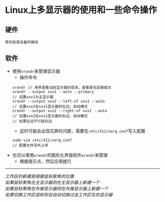 # Linux上多显示器的使用和一些命令操作
## 硬件
    首先检查设备的接线
## 软件
* 使用`xrandr`来管理显示器
    * 操作命令
    ```
    xrandr // 用来查看当前显示器的信息，查看是否连接成功
    xrandr --output xxx1 --auto --primary
    // 设置xxx1为主显示器
    xrandr --output xxx2 --left-of xxx1 --auto
    // 设置xxx2在xxx1显示器的左边，自动模式
    xrandr --output xxx2 --right-of xxx1 --auto
    // 设置xxx2在xxx1显示器的右边，自动模式
    // 如果左边不行就右边
    ```
    * 这时可能会出现花屏的问题，需要在`/etc/X11/xorg.conf`写入配置
    ```
    sudo vim /etc/X11/xorg.conf
    // 配置文件另外上传
    ```
* 也可以使用`xrandr`的图形化界面软件`arandr`来管理
    * 根据提示点，然后应用就行
---
_工作区的新建是根据鼠标聚焦的位置_  
_如果鼠标聚焦在主显示器则在主显示器上新建一个_  
_如果鼠标聚焦在外接显示器则在外接显示器上新建一个_  
_如果切换工作区鼠标则会自动切换过去工作区在的显示器_